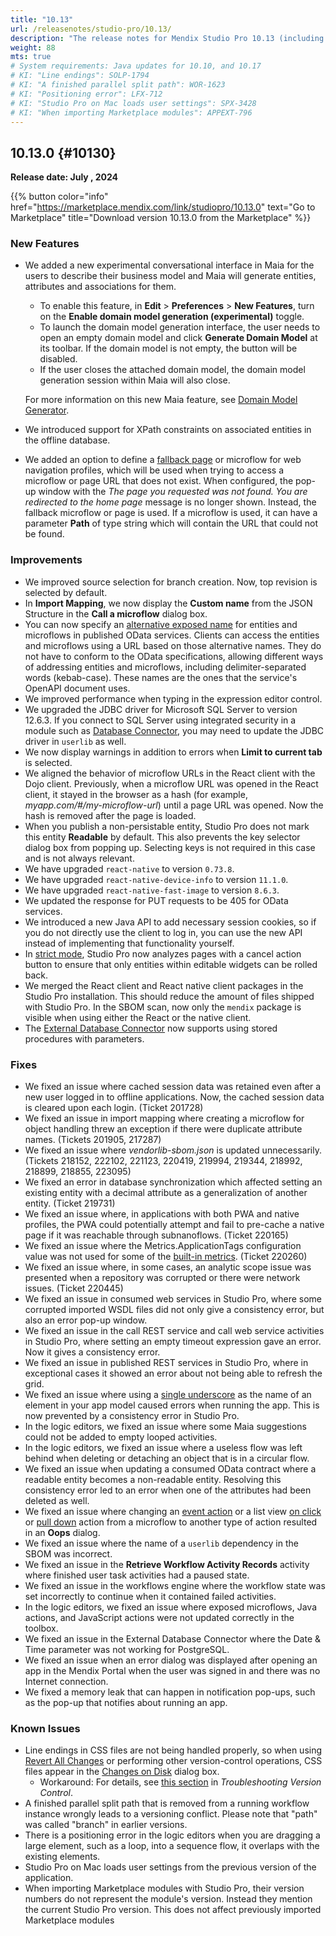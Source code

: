 ```yaml
---
title: "10.13"
url: /releasenotes/studio-pro/10.13/
description: "The release notes for Mendix Studio Pro 10.13 (including all patches) with details on new features, bug fixes, and known issues."
weight: 88
mts: true
# System requirements: Java updates for 10.10, and 10.17
# KI: "Line endings": SOLP-1794 
# KI: "A finished parallel split path": WOR-1623
# KI: "Positioning error": LFX-712
# KI: "Studio Pro on Mac loads user settings": SPX-3428
# KI: "When importing Marketplace modules": APPEXT-796
---
```


## 10.13.0 {#10130}

**Release date: July , 2024**

{{% button color="info" href="https://marketplace.mendix.com/link/studiopro/10.13.0" text="Go to Marketplace" title="Download version 10.13.0 from the Marketplace" %}}

### New Features

* We added a new experimental conversational interface in Maia for the users to describe their business model and Maia will generate entities, attributes and associations for them.
    * To enable this feature, in **Edit** > **Preferences** > **New Features**, turn on the **Enable domain model generation (experimental)** toggle.
    * To launch the domain model generation interface, the user needs to open an empty domain model and click **Generate Domain Model** at its toolbar. If the domain model is not empty, the button will be disabled.
    * If the user closes the attached domain model, the domain model generation session within Maia will also close.
    
    For more information on this new Maia feature, see [Domain Model Generator](/refguide/domain-model-generator/).

* We introduced support for XPath constraints on associated entities in the offline database.
* We added an option to define a [fallback page](/refguide/setting-up-the-navigation-structure/#fallback) or microflow for web navigation profiles, which will be used when trying to access a microflow or page URL that does not exist. When configured, the pop-up window with the *The page you requested was not found. You are redirected to the home page* message is no longer shown. Instead, the fallback microflow or page is used. If a microflow is used, it can have a parameter **Path** of type string which will contain the URL that could not be found.

### Improvements

* We improved source selection for branch creation. Now, top revision is selected by default.
* In **Import Mapping**, we now display the **Custom name** from the JSON Structure in the **Call a microflow** dialog box.
* You can now specify an [alternative exposed name](/refguide/published-odata-entity/) for entities and microflows in published OData services. Clients can access the entities and microflows using a URL based on those alternative names. They do not have to conform to the OData specifications, allowing different ways of addressing entities and microflows, including delimiter-separated words (kebab-case). These names are the ones that the service's OpenAPI document uses.
* We improved performance when typing in the expression editor control.
* We upgraded the JDBC driver for Microsoft SQL Server to version 12.6.3. If you connect to SQL Server using integrated security in a module such as [Database Connector](/appstore/modules/database-connector/), you may need to update the JDBC driver in `userlib` as well.
* We now display warnings in addition to errors when **Limit to current tab** is selected.
* We aligned the behavior of microflow URLs in the React client with the Dojo client. Previously, when a microflow URL was opened in the React client, it stayed in the browser as a hash (for example, *myapp.com/#/my-microflow-url*) until a page URL was opened. Now the hash is removed after the page is loaded.
* When you publish a non-persistable entity, Studio Pro does not mark this entity **Readable** by default. This also prevents the key selector dialog box from popping up. Selecting keys is not required in this case and is not always relevant.
* We have upgraded `react-native` to version `0.73.8`.
* We have upgraded `react-native-device-info` to version `11.1.0`.
* We have upgraded `react-native-fast-image` to version `8.6.3`.
* We updated the response for PUT requests to be 405 for OData services.
* We introduced a new Java API to add necessary session cookies, so if you do not directly use the client to log in, you can use the new API instead of implementing that functionality yourself.
* In [strict mode](/refguide/strict-mode/#save-and-cancel), Studio Pro now analyzes pages with a cancel action button to ensure that only entities within editable widgets can be rolled back.
* We merged the React client and React native client packages in the Studio Pro installation. This should reduce the amount of files shipped with Studio Pro. In the SBOM scan, now only the `mendix` package is visible when using either the React or the native client.
* The [External Database Connector](/appstore/modules/external-database-connector/) now supports using stored procedures with parameters.

### Fixes

* We fixed an issue where cached session data was retained even after a new user logged in to offline applications. Now, the cached session data is cleared upon each login. (Ticket 201728)
* We fixed an issue in import mapping where creating a microflow for object handling threw an exception if there were duplicate attribute names. (Tickets 201905, 217287)
* We fixed an issue where *vendorlib-sbom.json* is updated unnecessarily. (Tickets 218152, 222102, 221123, 220419, 219994, 219344, 218992, 218899, 218855, 223095)
* We fixed an error in database synchronization which affected setting an existing entity with a decimal attribute as a generalization of another entity. (Ticket 219731)
* We fixed an issue where, in applications with both PWA and native profiles, the PWA could potentially attempt and fail to pre-cache a native page if it was reachable through subnanoflows. (Ticket 220165)
* We fixed an issue where the Metrics.ApplicationTags configuration value was not used for some of the [built-in metrics](/refguide/metrics/#7-list-of-metrics). (Ticket 220260)
* We fixed an issue where, in some cases, an analytic scope issue was presented when a repository was corrupted or there were network issues. (Ticket 220445)
* We fixed an issue in consumed web services in Studio Pro, where some corrupted imported WSDL files did not only give a consistency error, but also an error pop-up window.
* We fixed an issue in the call REST service and call web service activities in Studio Pro, where setting an empty timeout expression gave an error. Now it gives a consistency error.
* We fixed an issue in published REST services in Studio Pro, where in exceptional cases it showed an error about not being able to refresh the grid.
* We fixed an issue where using a [single underscore](/refguide/enumerations/) as the name of an element in your app model caused errors when running the app. This is now prevented by a consistency error in Studio Pro.
* In the logic editors, we fixed an issue where some Maia suggestions could not be added to empty looped activities.
* In the logic editors, we fixed an issue where a useless flow was left behind when deleting or detaching an object that is in a circular flow.
* We fixed an issue when updating a consumed OData contract where a readable entity becomes a non-readable entity. Resolving this consistency error led to an error when one of the attributes had been deleted as well.
* We fixed an issue where changing an [event action](/refguide/text-box/#events) or a list view [on click](/refguide/list-view/#on-click) or [pull down](/refguide/list-view/#pull-down) action from a microflow to another type of action resulted in an **Oops** dialog.
* We fixed an issue where the name of a `userlib` dependency in the SBOM was incorrect.
* We fixed an issue in the **Retrieve Workflow Activity Records** activity where finished user task activities had a paused state.
* We fixed an issue in the workflows engine where the workflow state was set incorrectly to continue when it contained failed activities.
* In the logic editors, we fixed an issue where exposed microflows, Java actions, and JavaScript actions were not updated correctly in the toolbox.
* We fixed an issue in the External Database Connector where the Date & Time parameter was not working for PostgreSQL.
* We fixed an issue when an error dialog was displayed after opening an app in the Mendix Portal when the user was signed in and there was no Internet connection.
* We fixed a memory leak that can happen in notification pop-ups, such as the pop-up that notifies about running an app.

### Known Issues

* Line endings in CSS files are not being handled properly, so when using [Revert All Changes](/refguide/using-version-control-in-studio-pro/) or performing other version-control operations, CSS files appear in the [Changes on Disk](/refguide/version-control-menu/#show-changes) dialog box.
    * Workaround: For details, see [this section](/refguide/troubleshoot-version-control-issues/#css-error) in *Troubleshooting Version Control*.
* A finished parallel split path that is removed from a running workflow instance wrongly leads to a versioning conflict. Please note that "path" was called "branch" in earlier versions.
* There is a positioning error in the logic editors when you are dragging a large element, such as a loop, into a sequence flow, it overlaps with the existing elements.
* Studio Pro on Mac loads user settings from the previous version of the application.
* When importing Marketplace modules with Studio Pro, their version numbers do not represent the module's version. Instead they mention the current Studio Pro version. This does not affect previously imported Marketplace modules
